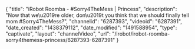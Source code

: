 {
    "title": "iRobot Roomba - #Sorry4TheMess | Princess",
    "description": "Now that we\u2019re older, don\u2019t you think that we should finally tell mom #Sorry4TheMess?",
    "channelid": "6287393",
    "videoid": "6287391",
    "date_created": "1438379112",
    "date_modified": "1491588954",
    "type": "captivate",
    "layout": "channelVideo",
    "url": "\/irobot\/irobot-roomba-sorry4themess-princess\/6287393-6287391"
}